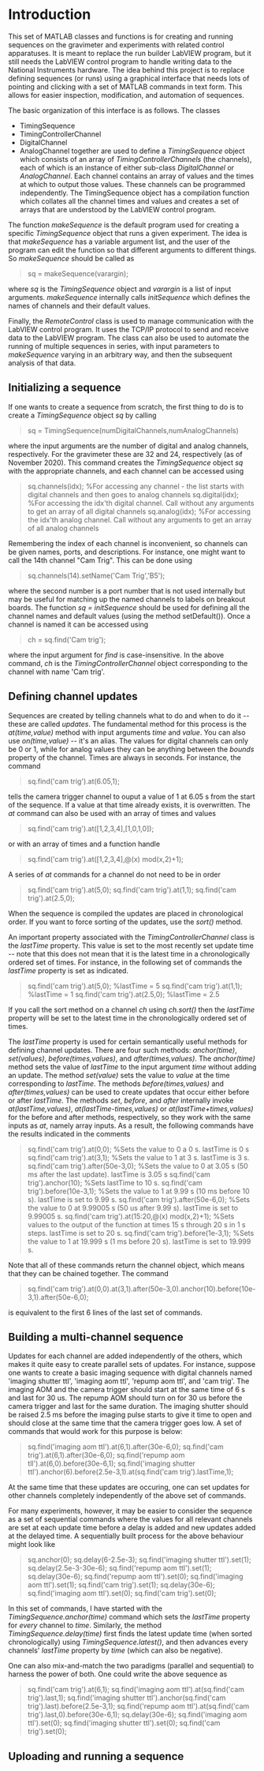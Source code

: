 # Introduction

This set of MATLAB classes and functions is for creating and running sequences on the gravimeter and experiments with related control apparatuses.  It is meant to replace the run builder LabVIEW program, but it still needs the LabVIEW control program to handle writing data to the National Instruments hardware.  The idea behind this project is to replace defining sequences (or runs) using a graphical interface that needs lots of pointing and clicking with a set of MATLAB commands in text form.  This allows for easier inspection, modification, and automation of sequences.

The basic organization of this interface is as follows.  The classes
  - TimingSequence
  - TimingControllerChannel
  - DigitalChannel
  - AnalogChannel
together are used to define a *TimingSequence* object which consists of an array of *TimingControllerChannels* (the channels), each of which is an instance of either sub-class *DigitalChannel* or *AnalogChannel*.  Each channel contains an array of values and the times at which to output those values.  These channels can be programmed independently.  The TimingSequence object has a compilation function which collates all the channel times and values and creates a set of arrays that are understood by the LabVIEW control program.  

The function *makeSequence* is the default program used for creating a specific *TimingSequence* object that runs a given experiment.  The idea is that *makeSequence* has a variable argument list, and the user of the program can edit the function so that different arguments to different things.  So *makeSequence* should be called as

  > sq = makeSequence(varargin);

where *sq* is the *TimingSequence* object and *varargin* is a list of input arguments.  *makeSequence* internally calls *initSequence* which defines the names of channels and their default values.

Finally, the *RemoteControl* class is used to manage communication with the LabVIEW control program.  It uses the TCP/IP protocol to send and receive data to the LabVIEW program.  The class can also be used to automate the running of multiple sequences in series, with input parameters to *makeSequence* varying in an arbitrary way, and then the subsequent analysis of that data.

## Initializing a sequence

If one wants to create a sequence from scratch, the first thing to do is to create a *TimingSequence* object *sq* by calling

  > sq = TimingSequence(numDigitalChannels,numAnalogChannels)

where the input arguments are the number of digital and analog channels, respectively.  For the gravimeter these are 32 and 24, respectively (as of November 2020).  This command creates the *TimingSequence* object *sq* with the appropriate channels, and each channel can be accessed using

  > sq.channels(idx); %For accessing any channel - the list starts with digital channels and then goes to analog channels
  > sq.digital(idx);  %For accessing the idx'th digital channel.  Call without any arguments to get an array of all digital channels
  > sq.analog(idx);   %For accessing the idx'th analog channel.  Call without any arguments to get an array of all analog channels

Remembering the index of each channel is inconvenient, so channels can be given names, ports, and descriptions.  For instance, one might want to call the 14th channel "Cam Trig".  This can be done using

  > sq.channels(14).setName('Cam Trig','B5');

where the second number is a port number that is not used internally but may be useful for matching up the named channels to labels on breakout boards.  The function *sq = initSequence* should be used for defining all the channel names and default values (using the method setDefault()).  Once a channel is named it can be accessed using

  > ch = sq.find('Cam trig');

where the input argument for *find* is case-insensitive.  In the above command, *ch* is the *TimingControllerChannel* object corresponding to the channel with name 'Cam trig'.  

## Defining channel updates

Sequences are created by telling channels what to do and when to do it -- these are called *updates*.  The fundamental method for this process is the *at(time,value)* method with input arguments *time* and *value*.  You can also use *on(time,value)* -- it's an alias.  The values for digital channels can only be 0 or 1, while for analog values they can be anything between the *bounds* property of the channel.  Times are always in seconds.  For instance, the command

  > sq.find('cam trig').at(6.05,1);

tells the camera trigger channel to ouput a value of 1 at 6.05 s from the start of the sequence.  If a value at that time already exists, it is overwritten.  The *at* command can also be used with an array of times and values

  > sq.find('cam trig').at([1,2,3,4],[1,0,1,0]);

or with an array of times and a function handle

  > sq.find('cam trig').at([1,2,3,4],@(x) mod(x,2)+1);

A series of *at* commands for a channel do not need to be in order

  > sq.find('cam trig').at(5,0);
  > sq.find('cam trig').at(1,1);
  > sq.find('cam trig').at(2.5,0);

When the sequence is compiled the updates are placed in chronological order.  If you want to force sorting of the updates, use the *sort()* method.

An important property associated with the *TimingControllerChannel* class is the *lastTime* property.  This value is set to the most recently set update time -- note that this does not mean that it is the latest time in a chronologically ordered set of times.  For instance, in the following set of commands the *lastTime* property is set as indicated.

  > sq.find('cam trig').at(5,0);    %lastTime = 5
  > sq.find('cam trig').at(1,1);    %lastTime = 1
  > sq.find('cam trig').at(2.5,0);  %lastTime = 2.5

If you call the sort method on a channel *ch* using *ch.sort()* then the *lastTime* property will be set to the latest time in the chronologically ordered set of times.

The *lastTime* property is used for certain semantically useful methods for defining channel updates.  There are four such methods: *anchor(time)*, *set(values)*, *before(times,values)*, and *after(times,values)*.  The *anchor(time)* method sets the value of *lastTime* to the input argument *time* without adding an update.  The method *set(value)* sets the value to *value* at the time corresponding to *lastTime*.  The methods *before(times,values)* and *after(times,values)* can be used to create updates that occur either before or after *lastTime*.  The methods *set*, *before*, and *after* internally invoke *at(lastTime,values)*, *at(lastTime-times,values)* or *at(lastTime+times,values)* for the before and after methods, respectively, so they work with the same inputs as *at*, namely array inputs.  As a result, the following commands have the results indicated in the comments

  > sq.find('cam trig').at(0,0);                    %Sets the value to 0 a 0 s. lastTime is 0 s
  > sq.find('cam trig').at(3,1);                    %Sets the value to 1 at 3 s.  lastTime is 3 s.
  > sq.find('cam trig').after(50e-3,0);             %Sets the value to 0 at 3.05 s (50 ms after the last update).  lastTime is 3.05 s
  > sq.find('cam trig').anchor(10);                 %Sets lastTime to 10 s.
  > sq.find('cam trig').before(10e-3,1);            %Sets the value to 1 at 9.99 s (10 ms before 10 s). lastTime is set to 9.99 s.
  > sq.find('cam trig').after(50e-6,0);             %Sets the value to 0 at 9.99005 s (50 us after 9.99 s). lastTime is set to 9.99005 s.
  > sq.find('cam trig').at(15:20,@(x) mod(x,2)+1);  %Sets values to the output of the function at times 15 s through 20 s in 1 s steps.  lastTime is set to 20 s.
  > sq.find('cam trig').before(1e-3,1);             %Sets the value to 1 at 19.999 s (1 ms before 20 s). lastTime is set to 19.999 s.

Note that all of these commands return the channel object, which means that they can be chained together. The command

  > sq.find('cam trig').at(0,0).at(3,1).after(50e-3,0).anchor(10).before(10e-3,1).after(50e-6,0);

is equivalent to the first 6 lines of the last set of commands.  

## Building a multi-channel sequence

Updates for each channel are added independently of the others, which makes it quite easy to create parallel sets of updates.  For instance, suppose one wants to create a basic imaging sequence with digital channels named 'imaging shutter ttl', 'imaging aom ttl', 'repump aom ttl', and 'cam trig'.  The imaging AOM and the camera trigger should start at the same time of 6 s and last for 30 us.  The repump AOM should turn on for 30 us before the camera trigger and last for the same duration.  The imaging shutter should be raised 2.5 ms before the imaging pulse starts to give it time to open and should close at the same time that the camera trigger goes low.  A set of commands that would work for this purpose is below:

  > sq.find('imaging aom ttl').at(6,1).after(30e-6,0);
  > sq.find('cam trig').at(6,1).after(30e-6,0);
  > sq.find('repump aom tll').at(6,0).before(30e-6,1);
  > sq.find('imaging shutter ttl').anchor(6).before(2.5e-3,1).at(sq.find('cam trig').lastTime,1);

At the same time that these updates are occuring, one can set updates for other channels completely independently of the above set of commands.

For many experiments, however, it may be easier to consider the sequence as a set of sequential commands where the values for all relevant channels are set at each update time before a delay is added and new updates added at the delayed time.  A sequentially built process for the above behaviour might look like

  > sq.anchor(0);
  > sq.delay(6-2.5e-3);
  > sq.find('imaging shutter ttl').set(1);
  > sq.delay(2.5e-3-30e-6);
  > sq.find('repump aom ttl').set(1);
  > sq.delay(30e-6);
  > sq.find('repump aom ttl').set(0);
  > sq.find('imaging aom ttl').set(1);
  > sq.find('cam trig').set(1);
  > sq.delay(30e-6);
  > sq.find('imaging aom ttl').set(0);
  > sq.find('cam trig').set(0);

In this set of commands, I have started with the *TimingSequence.anchor(time)* command which sets the *lastTime* property for *every* channel to *time*.  Similarly, the method *TimingSequence.delay(time)* first finds the latest update time (when sorted chronologically) using *TimingSequence.latest()*, and then advances every channels' *lastTime* property by *time* (which can also be negative).

One can also mix-and-match the two paradigms (parallel and sequential) to harness the power of both.  One could write the above sequence as

  > sq.find('cam trig').at(6,1);
  > sq.find('imaging aom ttl').at(sq.find('cam trig').last,1);
  > sq.find('imaging shutter ttl').anchor(sq.find('cam trig').last).before(2.5e-3,1);
  > sq.find('repump aom ttl').at(sq.find('cam trig').last,0).before(30e-6,1);
  > sq.delay(30e-6);
  > sq.find('imaging aom ttl').set(0);
  > sq.find('imaging shutter ttl').set(0);
  > sq.find('cam trig').set(0);

## Uploading and running a sequence









